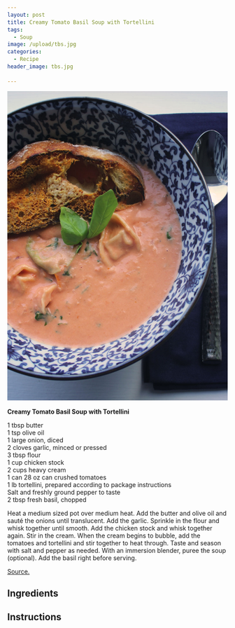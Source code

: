 ```yaml
---
layout: post
title: Creamy Tomato Basil Soup with Tortellini
tags:
  - Soup
image: /upload/tbs.jpg
categories:
  - Recipe
header_image: tbs.jpg

---
```


![Image of Creamy Tomato Basil Soup with Tortellini.](/upload/tbs.jpg)

**Creamy Tomato Basil Soup with Tortellini**  
  
1 tbsp butter  
1 tsp olive oil  
1 large onion, diced  
2 cloves garlic, minced or pressed  
3 tbsp flour  
1 cup chicken stock  
2 cups heavy cream  
1 can 28 oz can crushed tomatoes  
1 lb tortellini, prepared according to package instructions  
Salt and freshly ground pepper to taste  
2 tbsp fresh basil, chopped  
  
Heat a medium sized pot over medium heat. Add the butter and olive oil and sauté the onions until translucent. Add the garlic. Sprinkle in the flour and whisk together until smooth. Add the chicken stock and whisk together again. Stir in the cream. When the cream begins to bubble, add the tomatoes and tortellini and stir together to heat through. Taste and season with salt and pepper as needed. With an immersion blender, puree the soup (optional). Add the basil right before serving.  
  
[Source.](http://baconbuttercheesegarlic.blogspot.com/2013/10/tomatoes-tortellini.html)

## Ingredients



## Instructions







